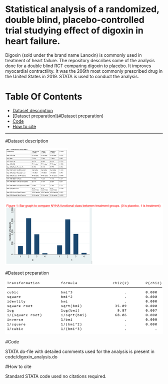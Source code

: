 # Statistical analysis of a randomized, double blind, placebo-controlled trial studying effect of digoxin in heart failure. 

Digoxin (sold under the brand name Lanoxin) is commonly used in treatment of heart failure. The repository describes some of the analysis done for a double blind RCT comparing digoxin to placebo. It improves myocardial contractility. It was the 206th most commonly prescribed drug in the United States in 2019.
STATA is used to conduct the analysis. 

# Table Of Contents
-  [Dataset description](#Dataset-description)
-  [Dataset preparation](#Dataset preparation)
-  [Code](#Code)
-  [How to cite](#How-to-cite)

<hr />

#Dataset description

<img src="data/demographic_description.png" alt="Demographic desciption" width="200"/>


![NYHA class distribution](data/NYHA_class_distribution.png)


#Dataset preparation

![transformations](data/transformation.png)


#Code

STATA do-file with detailed comments used for the analysis is present in code/digoxin_analysis.do


#How to cite

Standard STATA code used no citations required.
